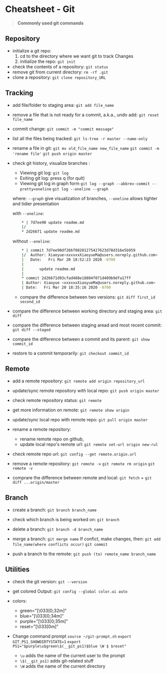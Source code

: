 # Cheatsheet - Git
> **Commonly used git commands**

## Repository
- initialize a git repo:
    1. cd to the directory where we want git to track Changes
    1. initialize the repo: `git init`
- check the contents of a repository: `git status`
- remove git from current directory: `rm -rf .git`
- clone a repository:
`git clone repository_URL`

## Tracking
- add file/folder to staging area:
`git add file_name`

- remove a file that is not ready for a commit, a.k.a., undo add:
`git reset file_name`

- commit change:
`git commit -m "commit message"`

- list all the files being tracked: `git ls-tree -r master --name-only`

- rename a file in git:
`git mv old_file_name new_file_name`
`git commit -m 'rename file'`
`git push origin master`

- check git history, visualize branches :
    - Viewing git log: `git log`
    - Exiting git log: press q (for quit)
    - Viewing git log in graph form
    `git log --graph --abbrev-commit --pretty=oneline`
    `git log --oneline --graph`

    where:
      `--graph` give visualization of branches,
      `--oneline` allows tighter and tidier presentation

    with `--oneline`:

    ```sh
        * | 7d7ee90 update readme.md
        |/
        * 2d26671 update readme.md
    ```

    without `--oneline`:

    ```sh
        * | commit 7d7ee90df266f08201275427623d78d316e5b959
        |/  Author: Xiaoyue<xxxxxxXiaoyueMa@users.noreply.github.com>
        |   Date:   Fri Mar 20 18:52:23 2020 -0700
        |
        |       update readme.md
        |
        * commit 2d26671d93cfad488e18804f071d409b9dfa17ff
        | Author: Xiaoyue <xxxxxxXiaoyueMa@users.noreply.github.com>
        | Date:   Fri Mar 20 18:35:16 2020 -0700
    ```

  - compare the difference between two versions:
`git diff first_id second_id`

- compare the difference between working directory and staging area:
`git diff`

- compare the difference between staging aread and most recent commit:
`git diff --staged`

- compare the difference between a commit and its parent:
`git show commit_id`

- restore to a commit temporarily:
`git checkout commit_id`

## Remote
- add a remote repository:
`git remote add origin repository_url`

- update/sync remote repository with local repo:
`git push origin master`

- check remote repository status:
`git remote`

- get more information on remote:
`git remote show origin`

- update/sync local repo with remote repo:
`git pull origin master`

- rename a remote repository:
    - rename remote repo on github,
    - update local repo's remote url:
  `git remote set-url origin new-rul`
- check remote repo url:
`git config --get remote.origin.url`

- remove a remote repository:
`git remote -v`
`git remote rm origin`
`git remote -v`

- comprare the difference between remote and local:
`git fetch` + `git diff ...origin/master`



## Branch
- create a branch:
`git branch branch_name`

- check which branch is being worked on:
`git branch`

- delete a branch:
`git branch -d branch_name`

- merge a branch:
`git merge name`
If confict, make changes, then:
`git add file_name(where conflicts occur)`
`git commit`

- push a branch to the remote:
`git push (to) remote_name branch_name`

## Utilities
- check the git version: `git --version`

- get colored Output:
  `git config --global color.ui auto`

- colors:
    - green="\[\033[0;32m\]"
    - blue="\[\033[0;34m\]"
    - purple="\[\033[0;35m\]"
    - reset="\[\033[0m\]"

- Change command prompt
`source ~/git-prompt.sh`
`export GIT_PS1_SHOWDIRTYSTATE=1`
`export PS1="$purple\u$green\$(__git_ps1)$blue \W $ $reset"`
    - `\u` adds the name of the current user to the prompt
    - `\$(__git_ps1)` adds git-related stuff
    - `\W` adds the name of the current directory
